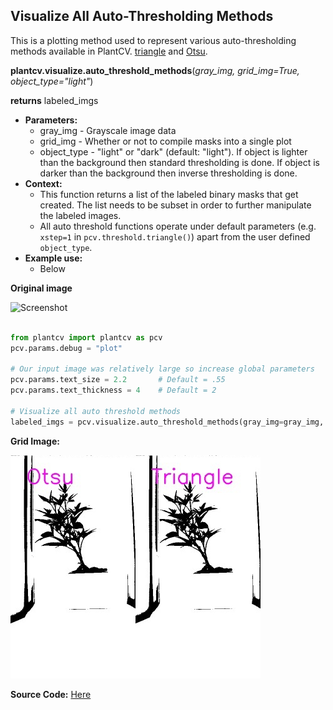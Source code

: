 ## Visualize All Auto-Thresholding Methods

This is a plotting method used to represent various auto-thresholding methods available in PlantCV. [triangle](triangle_threshold.md) and [Otsu](otsu_threshold.md).

**plantcv.visualize.auto_threshold_methods**(*gray_img, grid_img=True, object_type="light"*)

**returns** labeled_imgs

- **Parameters:**
    - gray_img - Grayscale image data
    - grid_img - Whether or not to compile masks into a single plot
    - object_type - "light" or "dark" (default: "light"). If object is lighter than the background then standard
    thresholding is done. If object is darker than the background then inverse thresholding is done.
- **Context:**
    - This function returns a list of the labeled binary masks that get created. The list needs to be subset in order to further
    manipulate the labeled images.
    - All auto threshold functions operate under default parameters (e.g. `xstep=1` in `pcv.threshold.triangle()`) apart from the
    user defined `object_type`.
- **Example use:**
    - Below

**Original image**

![Screenshot](img/tutorial_images/vis/original_image.jpg)

```python

from plantcv import plantcv as pcv
pcv.params.debug = "plot"

# Our input image was relatively large so increase global parameters
pcv.params.text_size = 2.2       # Default = .55
pcv.params.text_thickness = 4    # Default = 2

# Visualize all auto threshold methods  
labeled_imgs = pcv.visualize.auto_threshold_methods(gray_img=gray_img, grid_img=True, object_type="light")

```

**Grid Image:**

![Screenshot](img/documentation_images/visualize_auto_threshold_methods/all_thresholds.jpg)


**Source Code:** [Here](https://github.com/danforthcenter/plantcv/blob/main/plantcv/plantcv/visualize/auto_threshold_methods.py)
